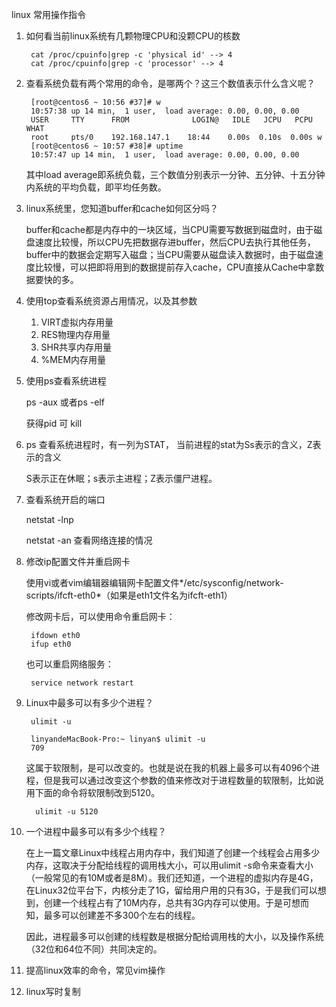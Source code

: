 linux 常用操作指令

1. 如何看当前linux系统有几颗物理CPU和没颗CPU的核数

		cat /proc/cpuinfo|grep -c 'physical id' --> 4
		cat /proc/cpuinfo|grep -c 'processor' --> 4

2. 查看系统负载有两个常用的命令，是哪两个？这三个数值表示什么含义呢？

		[root@centos6 ~ 10:56 #37]# w
		10:57:38 up 14 min,  1 user,  load average: 0.00, 0.00, 0.00
		USER     TTY      FROM              LOGIN@   IDLE   JCPU   PCPU WHAT
		root     pts/0    192.168.147.1    18:44    0.00s  0.10s  0.00s w
		[root@centos6 ~ 10:57 #38]# uptime
		10:57:47 up 14 min,  1 user,  load average: 0.00, 0.00, 0.00

	其中load average即系统负载，三个数值分别表示一分钟、五分钟、十五分钟内系统的平均负载，即平均任务数。
	

3. linux系统里，您知道buffer和cache如何区分吗？

	buffer和cache都是内存中的一块区域，当CPU需要写数据到磁盘时，由于磁盘速度比较慢，所以CPU先把数据存进buffer，然后CPU去执行其他任务，buffer中的数据会定期写入磁盘；当CPU需要从磁盘读入数据时，由于磁盘速度比较慢，可以把即将用到的数据提前存入cache，CPU直接从Cache中拿数据要快的多。
	
4. 使用top查看系统资源占用情况，以及其参数
	
	1. VIRT虚拟内存用量
	2. RES物理内存用量
	3. SHR共享内存用量
	4. %MEM内存用量

5. 使用ps查看系统进程
	
	ps -aux 或者ps -elf
	
	获得pid 可 kill
	
6. ps 查看系统进程时，有一列为STAT， 当前进程的stat为Ss表示的含义，Z表示的含义
	
	S表示正在休眠；s表示主进程；Z表示僵尸进程。
	
7. 查看系统开启的端口

	netstat -lnp
	
	netstat -an 查看网络连接的情况
	
8. 修改ip配置文件并重启网卡

	使用vi或者vim编辑器编辑网卡配置文件*/etc/sysconfig/network-scripts/ifcft-eth0*（如果是eth1文件名为ifcft-eth1）
	
	修改网卡后，可以使用命令重启网卡：

		ifdown eth0
		ifup eth0
		
	也可以重启网络服务：

		service network restart
		
9. Linux中最多可以有多少个进程？
	
		ulimit -u 
		
		linyandeMacBook-Pro:~ linyan$ ulimit -u
		709

	这属于软限制，是可以改变的。也就是说在我的机器上最多可以有4096个进程，但是我可以通过改变这个参数的值来修改对于进程数量的软限制，比如说用下面的命令将软限制改到5120。
		
		 ulimit -u 5120
		
10. 一个进程中最多可以有多少个线程？

	在上一篇文章Linux中线程占用内存中，我们知道了创建一个线程会占用多少内存，这取决于分配给线程的调用栈大小，可以用ulimit -s命令来查看大小（一般常见的有10M或者是8M）。我们还知道，一个进程的虚拟内存是4G，在Linux32位平台下，内核分走了1G，留给用户用的只有3G，于是我们可以想到，创建一个线程占有了10M内存，总共有3G内存可以使用。于是可想而知，最多可以创建差不多300个左右的线程。

	因此，进程最多可以创建的线程数是根据分配给调用栈的大小，以及操作系统（32位和64位不同）共同决定的。

11. 提高linux效率的命令，常见vim操作

12. linux写时复制


		